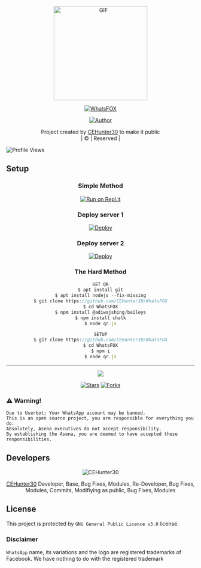  <div align="center">
        <img src="https://i.hizliresim.com/4qwhek1.jpg" alt="GIF" width="250" height="250"/>
</p>

<a href="#"><img title="WhatsFOX" src="https://img.shields.io/badge/WhatsFOX-green?colorA=%23ff0000&colorB=%23017e40&style=for-the-badge"></a>
</p>
  <p align="center">
<a href="https://github.com/CEHunter30"><img title="Author" src="https://img.shields.io/badge/Author-CEHunter30-/WhatsFOX?color=blue&style=for-the-badge&logo=whatsapp"></a>
</p>
</div>
<p align="center">
Project created by <a href="https://github.com/CEHunter30">CEHunter30</a> to make it public
    <br>
       | © |
        Reserved |
    <br> 
</p>

![Profile Views](https://hits.seeyoufarm.com/api/count/incr/badge.svg?url=https://github.com/CEHunter30/WhatsFOX&title=WhatsFOX%20Views)

## Setup
<div align="center">

  ### Simple Method
 
[![Run on Repl.it](https://repl.it/badge/github/quiec/whatsAlfa)](https://replit.com/@CivanErtunc/FOX-QR)
  
  ### Deploy server 1

[![Deploy](https://www.herokucdn.com/deploy/button.svg)](https://heroku.com/deploy?template=https://github.com/CEHunter30/fox1) 

  ### Deploy server 2
 
[![Deploy](https://www.herokucdn.com/deploy/button.svg)](https://heroku.com/deploy?template=https://github.com/CEHunter30/fox2)
 
### The Hard Method
```js
GET QR
$ apt install git
$ apt install nodejs --fix-missing
$ git clone https://github.com/CEHunter30/WhatsFOX
$ cd WhatsFOX
$ npm install @adiwajshing/baileys
$ npm install chalk
$ node qr.js
```
      
```js
SETUP
$ git clone https://github.com/CEHunter30/WhatsFOX
$ cd WhatsFOX
$ npm i
$ node qr.js
```

----

  <p align="center">
  <a href="httsp://github.com/CEHunter30/WhatsFOX">
    
<a href="https://github.com/farhan-dqz/followers">
<img src="https://img.shields.io/github/repo-size/farhan-dqz/Julie-Mwol?color=green&label=Repo%20total%20size&style=plastic">
<p align="center">
<a href="https://github.com/CEHunter30/followers"
<img title="Followers" src="https://img.shields.io/github/followers/CEHunter30?color=blue&style=flat-square"></a>
<a href="https://github.com/CEHunter30/WhatsFOX/stargazers/"><img title="Stars" src="https://img.shields.io/github/stars/CEHunter30/WhatsFOX?color=blue&style=flat-trangle"></a>
<a href="https://github.com/CEHunter30/WhatsFOX/network/members"><img title="Forks" src="https://img.shields.io/github/forks/CEHunter30/WhatsFOX?color=blue&style=flat-trangle"></a>
</p>

  </div>


### ⚠️ Warning! 
```
Due to Userbot; Your WhatsApp account may be banned.
This is an open source project, you are responsible for everything you do. 
Absolutely, Asena executives do not accept responsibility.
By establishing the Asena, you are deemed to have accepted these responsibilities.
```

## Developers
  <div align="center">
    
![CEHunter30](https://github.com/CEHunter30.png?size=100)

 [CEHunter30](https://github.com/CEHunter30)
Developer, Base, Bug Fixes, Modules, Re-Developer, Bug Fixes, Modules, Commits, Modifiying  as   public, Bug Fixes, Modules 
  </div>
    
    


## License
This project is protected by `GNU General Public Licence v3.0` license.

### Disclaimer
`WhatsApp` name, its variations and the logo are registered trademarks of Facebook. We have nothing to do with the registered trademark
